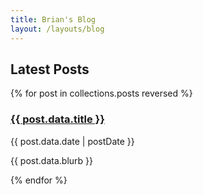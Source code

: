 ```yaml
---
title: Brian's Blog
layout: /layouts/blog
---
```


<h2>Latest Posts</h2>
{% for post in collections.posts reversed %}
<article>
    <h3><a href="{{ post.url }}">{{ post.data.title }}</a></h3>
    <p>{{ post.data.date | postDate }}</p>
    <p>{{ post.data.blurb }}</p>
</article>
{% endfor %}
